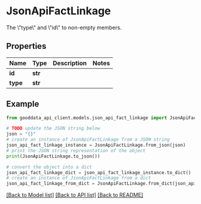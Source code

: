 # JsonApiFactLinkage

The \\\"type\\\" and \\\"id\\\" to non-empty members.

## Properties

Name | Type | Description | Notes
------------ | ------------- | ------------- | -------------
**id** | **str** |  | 
**type** | **str** |  | 

## Example

```python
from gooddata_api_client.models.json_api_fact_linkage import JsonApiFactLinkage

# TODO update the JSON string below
json = "{}"
# create an instance of JsonApiFactLinkage from a JSON string
json_api_fact_linkage_instance = JsonApiFactLinkage.from_json(json)
# print the JSON string representation of the object
print(JsonApiFactLinkage.to_json())

# convert the object into a dict
json_api_fact_linkage_dict = json_api_fact_linkage_instance.to_dict()
# create an instance of JsonApiFactLinkage from a dict
json_api_fact_linkage_from_dict = JsonApiFactLinkage.from_dict(json_api_fact_linkage_dict)
```
[[Back to Model list]](../README.md#documentation-for-models) [[Back to API list]](../README.md#documentation-for-api-endpoints) [[Back to README]](../README.md)


